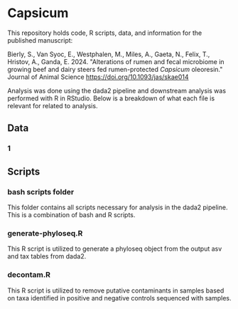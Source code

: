 # Capsicum

This repository holds code, R scripts, data, and information for the published manuscript: 

Bierly, S., Van Syoc, E., Westphalen, M., Miles, A., Gaeta, N., Felix, T., Hristov, A., Ganda, E. 2024. "Alterations of rumen and fecal microbiome in growing beef and dairy steers fed rumen-protected *Capsicum* oleoresin." Journal of Animal Science https://doi.org/10.1093/jas/skae014


Analysis was done using the dada2 pipeline and downstream analysis was performed with R in RStudio. Below is a breakdown of what each file is relevant for related to analysis. 

## Data

### 1


## Scripts

### bash scripts folder
This folder contains all scripts necessary for analysis in the dada2 pipeline. This is a combination of bash and R scripts. 

### generate-phyloseq.R
This R script is utilized to generate a phyloseq object from the output asv and tax tables from dada2. 

### decontam.R
This R script is utilized to remove putative contaminants in samples based on taxa identified in positive and negative controls sequenced with samples. 


